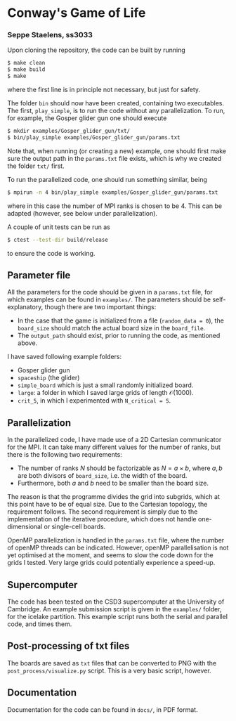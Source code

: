 # Conway's Game of Life
### Seppe Staelens, ss3033

Upon cloning the repository, the code can be built by running

```bash
$ make clean
$ make build
$ make
```
where the first line is in principle not necessary, but just for safety.

The folder `bin` should now have been created, containing two executables. The first, `play_simple`, is to run the code without any parallelization. To run, for example, the Gosper glider gun one should execute
```bash
$ mkdir examples/Gosper_glider_gun/txt/
$ bin/play_simple examples/Gosper_glider_gun/params.txt
```
Note that, when running (or creating a new) example, one should first make sure the output path in the `params.txt` file exists, which is why we created the folder `txt/` first.

To run the parallelized code, one should run something similar, being
```bash
$ mpirun -n 4 bin/play_simple examples/Gosper_glider_gun/params.txt
```
where in this case the number of MPI ranks is chosen to be 4. This can be adapted (however, see below under parallelization).

A couple of unit tests can be run as
```bash
$ ctest --test-dir build/release
```
to ensure the code is working.

## Parameter file

All the parameters for the code should be given in a `params.txt` file, for which examples can be found in `examples/`. The parameters should be self-explanatory, though there are two important things:
- In the case that the game is initialized from a file (`random_data = 0`), the `board_size` should match the actual board size in the `board_file`.
- The `output_path` should exist, prior to running the code, as mentioned above.

I have saved following example folders:
- Gosper glider gun
- `spaceship` (the glider)
- `simple_board` which is just a small randomly initialized board.
- `large`: a folder in which I saved large grids of length $\mathcal{O}(1000)$.
- `crit_5`, in which I experimented with `N_critical = 5`.
## Parallelization

In the parallelized code, I have made use of a 2D Cartesian communicator for the MPI. 
It can take many different values for the number of ranks, but there is the following two requirements:
- The number of ranks $N$ should be factorizable as $N = a \times b$, where $a,b$ are both divisors of `board_size`, i.e. the width of the board. 
- Furthermore, both $a$ and $b$ need to be smaller than the board size.

The reason is that the programme divides the grid into subgrids, which at this point have to be of equal size. Due to the Cartesian topology, the requirement follows. The second requirement is simply due to the implementation of the iterative procedure, which does not handle one-dimensional or single-cell boards.

OpenMP parallelization is handled in the `params.txt` file, where the number of openMP threads can be indicated. However, openMP parallelisation is not yet optimised at the moment, and seems to slow the code down for the grids I tested. Very large grids could potentially experience a speed-up.

## Supercomputer

The code has been tested on the CSD3 supercomputer at the University of Cambridge. An example submission script is given in the `examples/` folder, for the icelake partition. This example script runs both the serial and parallel code, and times them.

## Post-processing of txt files

The boards are saved as `txt` files that can be converted to PNG with the `post_process/visualize.py` script. This is a very basic script, however.

## Documentation

Documentation for the code can be found in `docs/`, in PDF format.
